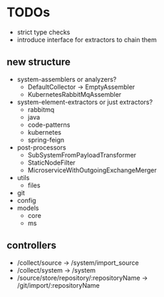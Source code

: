 # TODOs

- strict type checks
- introduce interface for extractors to chain them

## new structure

- system-assemblers or analyzers?
    - DefaultCollector -> EmptyAssembler
    - KubernetesRabbitMqAssembler
- system-element-extractors or just extractors?
    - rabbitmq
    - java    
    - code-patterns
    - kubernetes
    - spring-feign
- post-processors
    - SubSystemFromPayloadTransformer
    - StaticNodeFilter
    - MicroserviceWithOutgoingExchangeMerger
- utils
    - files
- git
- config
- models
  - core
  - ms

## controllers

- /collect/source -> /system/import_source
- /collect/system -> /system
- /source/store/repository/:repositoryName -> /git/import/:repositoryName

